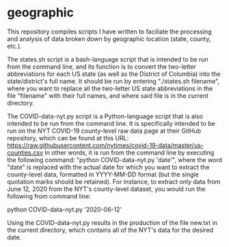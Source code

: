 # geographic
This repository compiles scripts I have written to faciliate the processing and analysis of data broken down by geographic location (state, county, etc.).

The states.sh script is a bash-language script that is intended to be run from the command line, and its function is to convert the two-letter abbreviations for each US state (as well as the District of Columbia) into the state/district's full name. It should be run by entering "./states.sh filename", where you want to replace all the two-letter US state abbreviations in the file "filename" with their full names, and where said file is in the current directory.

The COVID-data-nyt.py script is a Python-language script that is also intended to be run from the command line. It is specifically intended to be run on the NYT COVID-19 county-level raw data page at their GitHub repository, which can be found at this URL: https://raw.githubusercontent.com/nytimes/covid-19-data/master/us-counties.csv In other words, it is run from the command line by executing the following command: "python COVID-data-nyt.py 'date'", where the word "date" is replaced with the actual date for which you want to extract the county-level data, formatted in YYYY-MM-DD format (but the single quotation marks should be retained). For instance, to extract only data from June 12, 2020 from the NYT's county-level dataset, you would run the following from command line:

  python COVID-data-nyt.py '2020-06-12'
  
Using the COVID-data-nyt.py results in the production of the file new.txt in the current directory, which contains all of the NYT's data for the desired date.
